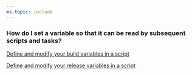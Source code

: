 ```yaml
---
ms.topic: include
---
```


### How do I set a variable so that it can be read by subsequent scripts and tasks?

[Define and modify your build variables in a script](/azure/devops/pipelines/process/variables#set-a-multi-job-output-variable)

[Define and modify your release variables in a script](../release/variables.md#using-custom-variables) 
